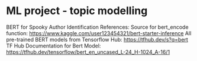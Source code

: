 # ML project - topic modelling

BERT for Spooky Author Identification
References:
Source for bert_encode function: https://www.kaggle.com/user123454321/bert-starter-inference
All pre-trained BERT models from Tensorflow Hub: https://tfhub.dev/s?q=bert
TF Hub Documentation for Bert Model: https://tfhub.dev/tensorflow/bert_en_uncased_L-24_H-1024_A-16/1
